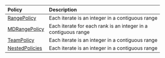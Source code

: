 |Policy  |Description                  |
|:---------|:----------------------------|
|[RangePolicy](Kokkos%3A%3ARangePolicy) | Each iterate is an integer in a contiguous range |
|[MDRangePolicy](Kokkos%3A%3AMDRangePolicy) | Each iterate for each rank is an integer in a contiguous range |
|[TeamPolicy](Kokkos%3A%3ATeamPolicy) | Each iterate is an integer in a contiguous range |
|[NestedPolicies](Kokkos%3A%3ANestedPolicies) | Each iterate is an integer in a contiguous range |

